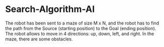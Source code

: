 # Search-Algorithm-AI
The robot has been sent to a maze of size M x N, and the robot has to find 
the path from the Source (starting position) to the Goal (ending position). </br>
The robot allows to move in 4 directions: up, down, left, and right. In the 
maze, there are some obstacles.

